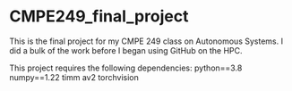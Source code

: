 # CMPE249_final_project
This is the final project for my CMPE 249 class on Autonomous Systems. I did a bulk of the work before I began using GitHub on the HPC. 

This project requires the following dependencies: 
python==3.8
numpy==1.22
timm
av2
torchvision
